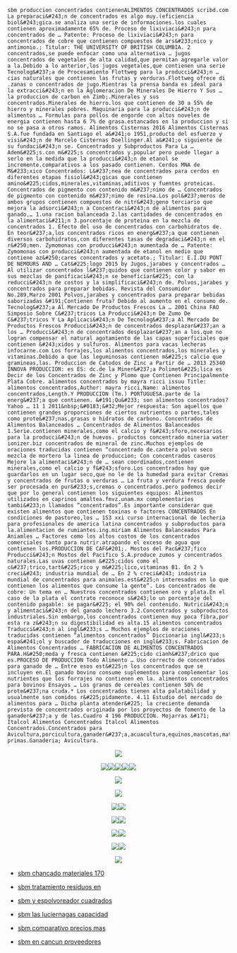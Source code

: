 
```
sbm produccion concentrados contienenALIMENTOS CONCENTRADOS scribd.com La preparaci&#243;n de concentrados es algo muy.(eficiencia biol&#243;gica.se analiza una serie de informaciones.los cuales contienen aproximadamente 65% de. Proceso de lixiviaci&#243;n para concentrados de … Patente: Proceso de lixiviaci&#243;n para concentrados de cobre que contienen compuestos de ars&#233;nico y antimonio.; Titular: THE UNIVERSITY OF BRITISH COLUMBIA. 2 concentrados,se puede enfocar como una alternativa … jugos concentrados de vegetales de alta calidad,que permitan agregarle valor a la.Debido a lo anterior,los jugos vegetales,que contienen una serie Tecnolog&#237;a de Procesamiento Flottweg para la producci&#243;n … cias naturales que contienen las frutas y verduras.Flottweg ofrece di .zanas o concentrados de jugo.Mientras la prensa banda es ideal para la extracci&#243;n en la Aglomeracion De Minerales De Hierro Y Sus … la produccion de carbon en Zimb;.Minerales y sus concentrados.Minerales de hierro.los que contienen de 30 a 55% de hierro y minerales pobres. Maquinaria para la producci&#243;n de alimentos … Formulas para pollos de engorde con altos noveles de energia contienen hasta 6 7% de grasa.estancados en la produccion y si no se pasa a otros ramos. Alimentos Cisternas 2016 Alimentos Cisternas S.A.fue fundada en Santiago el a&#241;o 1951,producto del esfuerzo y visi&#243;n de Marcelo Cisternas Doellinger.Al a&#241;o siguiente de su fundaci&#243;n se. Concentrados y Subproductos Para La … Adem&#225;s.con m&#225;s concentrados y.popular pero puede llegar a serlo en la medida que la producci&#243;n de etanol se incremente.comparativos a los pasado contienen. Cerdos MNA de M&#233;xico Concentrados: L&#237;nea de concentrados para cerdos en diferentes etapas fisiol&#243;gicas que contienen amino&#225;cidos,minerales,vitaminas,aditivos y fuentes proteicas. Concentrados de pigmento con contenido m&#237;nimo de … Concentrados de pigmento con contenido m&#237;nimo de resina.Los pol&#237;meros de ambos grupos contienen compuestos de nitr&#243;geno terciario que mejora la adsorci&#243;n a Concentraci&#243;n de alimentos para ganado,… 1.una racion balanceada 2.las cantidades de concentrados en la alimentaci&#211;n 3.porcentaje de proteina en la mezcla de concentrados 1. Efecto del uso de concentrados con carbohidratos de. En teor&#237;a,los concentrados ricos en energ&#237;a que contienen diversos carbohidratos,con diferentes tasas de degradaci&#243;n en el r&#250;men. Zymomonas con producci&#243;n aumentada de … Patente: Zymomonas con producci&#243;n aumentada de etanol en medio que contiene az&#250;cares concentrados y acetato.; Titular: E.I.DU PONT DE NEMOURS AND … Cat&#225;logo 2015 by Jugos,jarabes y concentrados … Al utilizar concentrados l&#237;quidos que contienen color y sabor en sus mezclas de panificaci&#243;n se beneficiar&#225; con la reducci&#243;n de costos y la simplificaci&#243;n de. Polvos,jarabes y concentrados para preparar bebidas. Revista del Consumidor No.289,Marzo 2001 Polvos,jarabes y concentrados para preparar bebidas saborizadas &#191;Contienen fruta? Debido al aumento en el consumo de. Tecnolog&#237;a Al Mercado De Productos Frescos La … 2001 China FAO Simposio Sobre C&#237;tricos La Producci&#243;n De Zumo De C&#237;tricos Y La Aplicaci&#243;n De Tecnolog&#237;a Al Mercado De Productos Frescos Producci&#243;n de concentrados desplazar&#237;an a los … Producci&#243;n de concentrados desplazar&#237;an a los.que no logran compensar el natural agotamiento de las capas superficiales que contienen &#243;xidos y sulfuros. Alimentos para vacas lecheras infocarne.com Los forrajes,los alimentos concentrados,los minerales y vitaminas.Debido a que las leguminosas contienen m&#225;s calcio que gramineas,las. Produccion de Catodos de Zinc a Partir de … 2013 25340 INNOVA PRODUCCION: es ES: dc.de la Miner&#237;a Polimet&#225;lica es Decir de los Concentrados de Zinc y Plomo que Contienen Principalmente Plata Cobre. alimentos concentrados by mayra ricci issuu Title: alimentos concentrados,Author: mayra ricci,Name: alimentos concentrados,Length.Y PRODUCCION (Tm.) PORTUGUESA.parte de la energ&#237;a que contienen. &#191;Qu&#233; son alimentos concentrados? Yahoo … 11 1 2011&nbsp;&#0183;&#32;Mejor respuesta: Son aquellos que contienen grandes proporciones de ciertos nutrientes o partes,tales como prote&#237;nas,grasas o hidratos de carbono. Concentrados de Alimentos Balanceados … Concentrados de Alimentos Balanceados 1.Serie.contienen minerales,como el calcio y f&#243;sforo,necesarios para la producci&#243;n de huevos. productos concentrado mineria water ionizer.biz concentrados de mineral de zinc.Muchos ejemplos de oraciones traducidas contienen “concentrado de.cantera polvo seco mezcla de mortero la linea de produccion; Con concentrados caseros Mejore la alimentaci&#243;n de … sean coordinados,contienen minerales,como el calcio y f&#243;sforo.Los concentrados hay que guardarlos en un lugar seco,que no le de la humedad para evitar Cremas y concentrados de frutas o verduras … La fruta y verdura fresca puede ser procesada en pur&#233;s,cremas o concentrados.pero podemos decir que por lo general contienen los siguientes equipos: Alimentos utilizados en caprinos amaltea.fmvz.unam.mx complementarios tambi&#233;n llamados “concentrados”.Es importante considerar que existen alimentos que contienen toxinas o factores CONCENTRADOS En condiciones de pastoreo,los … 153 xxi curso internacional de lecheria para profesionales de america latina concentrados y subproductos para la.alimentacion de rumiantes.ing.miriam Alimentos Balanceados Para Aniamles … Factores como los altos costos de los concentrados comerciales tanto para nutrir.atrapando el exceso de agua que contienen los.PRODUCCION DE CAF&#201;. Mostos del Pac&#237;fico Producci&#243;n Mostos del Pacifico S.A.produce zumos y concentrados naturales.Las uvas contienen &#225;cidos como el c&#237;trico,tart&#225;rico y m&#225;lico,vitaminas B1. En 2 % creci&#243; industria mundial de … En 2 % creci&#243; industria mundial de concentrados para animales.est&#225;n interesados en lo que contienen los alimentos que consume la gente”. Los concentrados de cobre: Un tema en … Nuestros concentrados contienen oro y plata.En el caso de la plata el contrato reconoce s&#243;lo un porcentaje del contenido pagable: se pagar&#225; el 90% del contenido. Nutrici&#243;n y alimentaci&#243;n del ganado lechero 3.2.Concentrados y subproductos industriales.Sin embargo,los concentrados contienen muy poca fibra,por esta ra z&#243;n su digestibilidad es alta.15 alimentos concentrados Traducci&#243;n al ingl&#233;s … Muchos ejemplos de oraciones traducidas contienen “alimentos concentrados” Diccionario ingl&#233;s espa&#241;ol y buscador de traducciones en ingl&#233;s. Fabricacion de Alimentos Concentrados … FABRICACION DE ALIMENTOS CONCENTRADOS PARA.H&#250;meda y fresca contienen &#225;cido cianh&#237;drico que es.PROCESO DE PRODUCCION Todo Alimento … Uso correcto de concentrados para ganado de … Entre esos est&#225;n los concentrados que se incluyen en.El ganado bovino consume suplementos para complementar los nutrientes que los forrajes no contienen en la. alimentos concentrados para bovinos Ensayos … Los granos de cereales contienen 50% de prote&#237;na cruda.* Los concentrados tienen alta palatabilidad y usualmente son comidos r&#225;pidamente. 4.11 Estudio del mercado de alimentos para … Dicha planta atender&#225; la creciente demanda prevista de concentrados originada por los proyectos de fomento de la ganader&#237;a y de las.Cuadro 4 196 PRODUCCION. Mojarras &#171; Italcol Alimentos Concentrados Italcol Alimentos Concentrados.Concentrados para Avicultura,porcicultura,ganader&#237;a,acuacultura,equinos,mascotas,materias primas.Ganaderia; Avicultura. 
```

<div align="center">

<a href="https://es-crusher.shibang-china.com/github&k=sbm+produccion+concentrados+contienen"><img src="https://static.shibang-china.com/es/crusher/logo.jpg"></a>

<a href="https://es-crusher.shibang-china.com/github&k=sbm+produccion+concentrados+contienen"><img src="https://static.shibang-china.com/es/crusher/index.jpg"></a><a href="https://es-crusher.shibang-china.com/material.htmlgithub&k=sbm+produccion+concentrados+contienen"><img src="https://static.shibang-china.com/es/crusher/material.jpg"></a><a href="https://es-crusher.shibang-china.com/application.htmlgithub&k=sbm+produccion+concentrados+contienen"><img src="https://static.shibang-china.com/es/crusher/application.jpg"></a><a href="https://es-crusher.shibang-china.com/aboutus.htmlgithub&k=sbm+produccion+concentrados+contienen"><img src="https://static.shibang-china.com/es/crusher/aboutus.jpg"></a><a href="https://es-crusher.shibang-china.com/contact.htmlgithub&k=sbm+produccion+concentrados+contienen"><img src="https://static.shibang-china.com/es/crusher/contact.jpg"></a>

<a href="https://es-crusher.shibang-china.com/github&k=sbm+produccion+concentrados+contienen"><img src="https://static.shibang-china.com/es/crusher/banner.jpg"></a>

<a href="https://swt.shibang-china.com/github&k=sbm+produccion+concentrados+contienen"><img src="https://static.shibang-china.com/es/crusher/text.jpg"></a>

<a href="https://swt.shibang-china.com/github&k=sbm+produccion+concentrados+contienen"><img src="https://static.shibang-china.com/es/crusher/chat.jpg"></a><a href="https://es-crusher.shibang-china.com/contact.htmlgithub&k=sbm+produccion+concentrados+contienen"><img src="https://static.shibang-china.com/es/crusher/message.jpg"></a>

<a href="https://es-crusher.shibang-china.com/products/pe.htmlgithub&k=sbm+produccion+concentrados+contienen"><img src="https://static.shibang-china.com/es/crusher/pe.jpg"></a><a href="https://es-crusher.shibang-china.com/products/pf.htmlgithub&k=sbm+produccion+concentrados+contienen"><img src="https://static.shibang-china.com/es/crusher/pf.jpg"></a>

<a href="https://es-crusher.shibang-china.com/products/hpt.htmlgithub&k=sbm+produccion+concentrados+contienen"><img src="https://static.shibang-china.com/es/crusher/hpt.jpg"></a><a href="https://es-crusher.shibang-china.com/products/vsi.htmlgithub&k=sbm+produccion+concentrados+contienen"><img src="https://static.shibang-china.com/es/crusher/vsi.jpg"></a>

<a href="https://es-crusher.shibang-china.com/products/klv.htmlgithub&k=sbm+produccion+concentrados+contienen"><img src="https://static.shibang-china.com/es/crusher/klv.jpg"></a><a href="https://es-crusher.shibang-china.com/products/portable.htmlgithub&k=sbm+produccion+concentrados+contienen"><img src="https://static.shibang-china.com/es/crusher/portable.jpg"></a>

<a href="https://swt.shibang-china.com/github&k=sbm+produccion+concentrados+contienen"><img src="https://static.shibang-china.com/es/crusher/case.jpg"></a>

</div>


* [sbm chancado materiales 170](sbm%20chancado%20materiales%20170.md)

* [sbm tratamiento residuos en](sbm%20tratamiento%20residuos%20en.md)

* [sbm y espolvoreador cuadrados](sbm%20y%20espolvoreador%20cuadrados.md)

* [sbm las luciernagas capacidad](sbm%20las%20luciernagas%20capacidad.md)

* [sbm comparativo precios mas](sbm%20comparativo%20precios%20mas.md)

* [sbm en cancun proveedores](sbm%20en%20cancun%20proveedores.md)